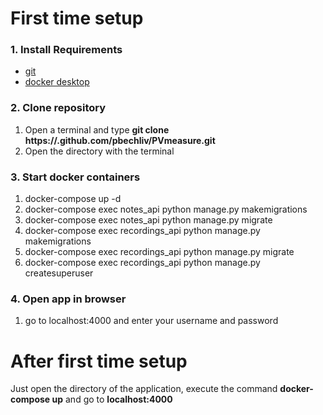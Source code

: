 # First time setup

### 1. Install Requirements
  * [git](https://git-scm.com/downloads)
  * [docker desktop](https://www.docker.com/get-started)

### 2. Clone repository
  1. Open a terminal and type <b>git clone https://.github.com/pbechliv/PVmeasure.git</b>
  2. Open the directory with the terminal

### 3. Start docker containers
  1. docker-compose up -d
  2. docker-compose exec notes_api python manage.py makemigrations
  3. docker-compose exec notes_api python manage.py migrate
  4. docker-compose exec recordings_api python manage.py makemigrations
  5. docker-compose exec recordings_api python manage.py migrate
  6. docker-compose exec recordings_api python manage.py createsuperuser

### 4. Open app in browser
  1. go to localhost:4000 and enter your username and password

# After first time setup
Just open the directory of the application,
execute the command <b>docker-compose up</b> and go to <b>localhost:4000</b>
